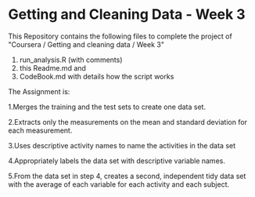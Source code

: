 # Getting and Cleaning Data - Week 3

This Repository contains the following files to complete the project of 
"Coursera / Getting and cleaning data / Week 3"
1. run_analysis.R (with comments)
2. this Readme.md and
3. CodeBook.md with details how the script works

The Assignment is:

1.Merges the training and the test sets to create one data set.

2.Extracts only the measurements on the mean and standard deviation for each measurement. 

3.Uses descriptive activity names to name the activities in the data set

4.Appropriately labels the data set with descriptive variable names. 

5.From the data set in step 4, creates a second, independent tidy data set with the average of each variable for each
activity and each subject.
